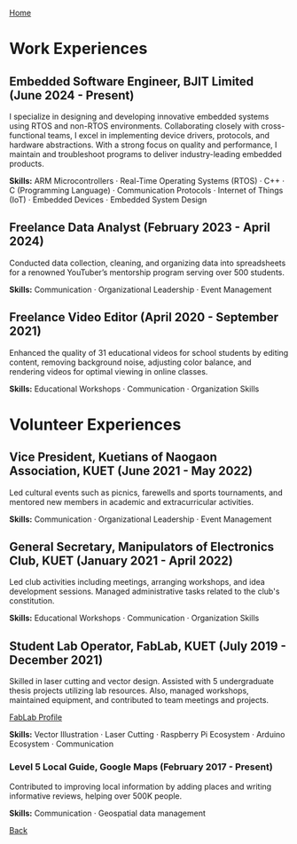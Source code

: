 [Home](https://mustahsinfarhan.github.io/)
# Work Experiences
## Embedded Software Engineer, BJIT Limited (June 2024 - Present)

I specialize in designing and developing innovative embedded systems using RTOS and non-RTOS environments. Collaborating closely with cross-functional teams, I excel in implementing device drivers, protocols, and hardware abstractions. With a strong focus on quality and performance, I maintain and troubleshoot programs to deliver industry-leading embedded products.

**Skills:** ARM Microcontrollers · Real-Time Operating Systems (RTOS) · C++ · C (Programming Language) · Communication Protocols · Internet of Things (IoT) · Embedded Devices · Embedded System Design


## Freelance Data Analyst (February 2023 - April 2024)

Conducted data collection, cleaning, and organizing data into spreadsheets for a renowned YouTuber’s mentorship program serving over 500 students.

**Skills:** Communication · Organizational Leadership · Event Management


## Freelance Video Editor (April 2020 - September 2021)

Enhanced the quality of 31 educational videos for school students by editing content, removing background noise, adjusting color balance, and rendering videos for optimal viewing in online classes. 

**Skills:** Educational Workshops · Communication · Organization Skills



# Volunteer Experiences
## Vice President, Kuetians of Naogaon Association, KUET (June 2021 - May 2022)

Led cultural events such as picnics, farewells and sports tournaments, and mentored new members in academic and extracurricular activities.

**Skills:** Communication · Organizational Leadership · Event Management


## General Secretary, Manipulators of Electronics Club, KUET (January 2021 - April 2022)

Led club activities including meetings, arranging workshops, and idea development sessions. Managed administrative tasks related to the club's constitution. 

**Skills:** Educational Workshops · Communication · Organization Skills


## Student Lab Operator, FabLab, KUET (July 2019 - December 2021)

Skilled in laser cutting and vector design. Assisted with 5 undergraduate thesis projects utilizing lab resources. Also, managed workshops, maintained equipment, and contributed to team meetings and projects.

[FabLab Profile](https://www2.kuet.ac.bd/fablab/person/md-mustahsin-farhan-chowdhury/)

**Skills:** Vector Illustration · Laser Cutting · Raspberry Pi Ecosystem · Arduino Ecosystem · Communication


### Level 5 Local Guide, Google Maps (February 2017 - Present)

Contributed to improving local information by adding places and writing informative reviews, helping over 500K people.

**Skills:** Communication · Geospatial data management 


[Back](https://mustahsinfarhan.github.io/)
